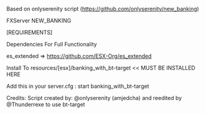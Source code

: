 Based on onlyserenity script (https://github.com/onlyserenity/new_banking)

FXServer NEW_BANKING

[REQUIREMENTS]

Dependencies For Full Functionality

es_extended => https://github.com/ESX-Org/es_extended

Install To resources/[esx]/banking_with_bt-target << MUST BE INSTALLED HERE

Add this in your server.cfg :
start banking_with_bt-target

Credits: Script created by: @onlyserenity (amjedcha) and reedited by @Thunderrexe to use bt-target

